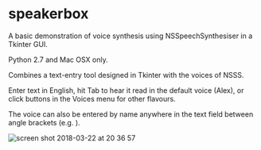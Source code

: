 # speakerbox
A basic demonstration of voice synthesis using NSSpeechSynthesiser in a Tkinter GUI.

Python 2.7 and Mac OSX only.

Combines a text-entry tool designed in Tkinter with the voices of NSSS. 

Enter text in English, hit Tab to hear it read in the default voice (Alex), or click buttons in the Voices menu for other flavours.

The voice can also be entered by name anywhere in the text field between angle brackets (e.g. <Vicki>).

![screen shot 2018-03-22 at 20 36 57](https://user-images.githubusercontent.com/33779929/37762628-f8b09548-2e10-11e8-9db9-c0fb590939c0.png)
